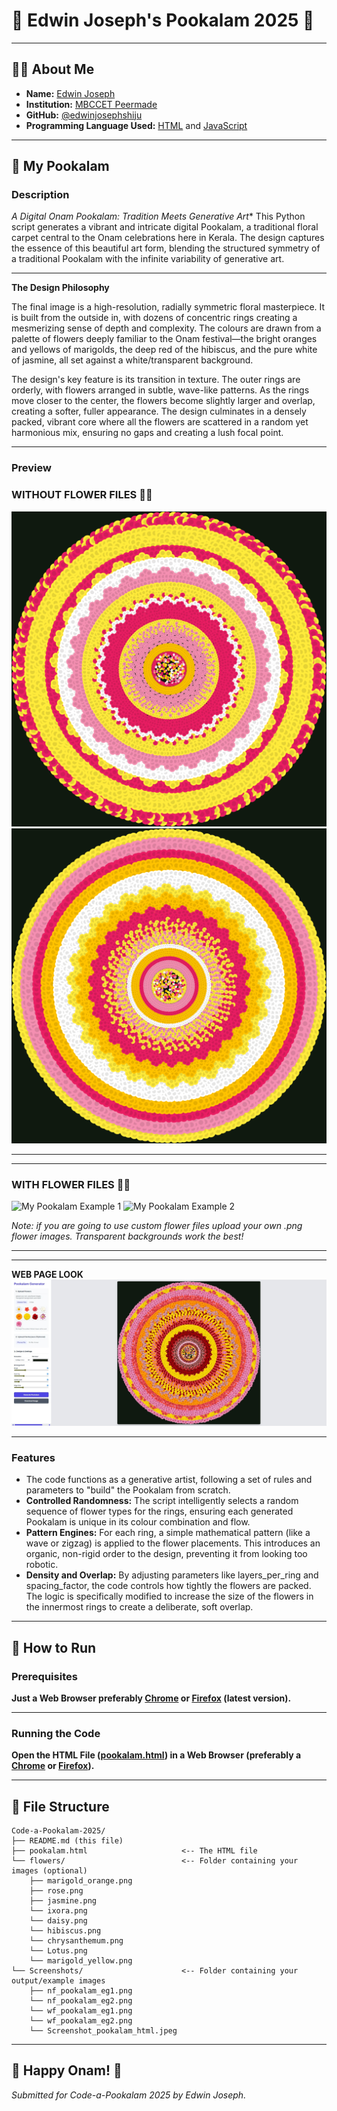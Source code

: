 # 🌸 Edwin Joseph's Pookalam 2025 🌸

---

## 👨‍💻 About Me
- **Name:** [Edwin Joseph](https://www.instagram.com/_edw.inx?igsh=dWNsZGY0MGwyN3o=)
- **Institution:** [MBCCET Peermade](https://maps.app.goo.gl/16h5RnQLXWuDoLqc6)
- **GitHub:** [@edwinjosephshiju](https://github.com/edwinjosephshiju)
- **Programming Language Used:** [HTML](https://en.wikipedia.org/wiki/HTML) and [JavaScript](https://en.wikipedia.org/wiki/JavaScript)

---

## 🎨 My Pookalam

### Description

*A Digital Onam Pookalam: Tradition Meets Generative Art**
This Python script generates a vibrant and intricate digital Pookalam, a traditional floral carpet central to the Onam celebrations here in Kerala. The design captures the essence of this beautiful art form, blending the structured symmetry of a traditional Pookalam with the infinite variability of generative art.

---

**The Design Philosophy**

The final image is a high-resolution, radially symmetric floral masterpiece. It is built from the outside in, with dozens of concentric rings creating a mesmerizing sense of depth and complexity. The colours are drawn from a palette of flowers deeply familiar to the Onam festival—the bright oranges and yellows of marigolds, the deep red of the hibiscus, and the pure white of jasmine, all set against a white/transparent background.

The design's key feature is its transition in texture. The outer rings are orderly, with flowers arranged in subtle, wave-like patterns. As the rings move closer to the center, the flowers become slightly larger and overlap, creating a softer, fuller appearance. The design culminates in a densely packed, vibrant core where all the flowers are scattered in a random yet harmonious mix, ensuring no gaps and creating a lush focal point.

---

### Preview

### WITHOUT FLOWER FILES 🌸❌


![My Pookalam Example 1](Screenshots/nf_pookalam_eg1.png)
![My Pookalam Example 2](Screenshots/nf_pookalam_eg2.png)

---
---

### WITH FLOWER FILES 🌸✅


![My Pookalam Example 1](Screenshots/wf_pookalam_eg1.png)
![My Pookalam Example 2](Screenshots/wf_pookalam_eg2.png)

*Note: if you are going to use custom flower files upload your own .png flower images. Transparent backgrounds work the best!*

---
---

**WEB PAGE LOOK**
![My Pookalam Web Page](Screenshots/Screenshot_pookalam_html.jpeg)

---

### Features
- The code functions as a generative artist, following a set of rules and parameters to "build" the Pookalam from scratch.
- **Controlled Randomness:** The script intelligently selects a random sequence of flower types for the rings, ensuring each generated Pookalam is unique in its colour combination and flow.
- **Pattern Engines:** For each ring, a simple mathematical pattern (like a wave or zigzag) is applied to the flower placements. This introduces an organic, non-rigid order to the design, preventing it from     looking too robotic.
- **Density and Overlap:** By adjusting parameters like layers_per_ring and spacing_factor, the code controls how tightly the flowers are packed. The logic is specifically modified to increase the size of the flowers in the innermost rings to create a deliberate, soft overlap.

---

## 🚀 How to Run

### Prerequisites

**Just a Web Browser preferably [Chrome](https://www.google.com/intl/en_in/chrome/) or [Firefox](https://www.firefox.com/en-US/?utm_campaign=SET_DEFAULT_BROWSER) (latest version).**

---

### Running the Code

**Open the HTML File ([pookalam.html](pookalam.html)) in a Web Browser (preferably a [Chrome](https://www.google.com/intl/en_in/chrome/) or [Firefox](https://www.firefox.com/en-US/?utm_campaign=SET_DEFAULT_BROWSER)).**

---

## 📁 File Structure
```
Code-a-Pookalam-2025/
├── README.md (this file)
├── pookalam.html                     <-- The HTML file
└── flowers/                          <-- Folder containing your images (optional)
    ├── marigold_orange.png
    ├── rose.png
    ├── jasmine.png
    └── ixora.png
    └── daisy.png
    └── hibiscus.png
    └── chrysanthemum.png
    └── Lotus.png
    └── marigold_yellow.png
└── Screenshots/                      <-- Folder containing your output/example images
    ├── nf_pookalam_eg1.png
    └── nf_pookalam_eg2.png
    └── wf_pookalam_eg1.png
    └── wf_pookalam_eg2.png
    └── Screenshot_pookalam_html.jpeg

```

---

## 🎊 Happy Onam! 🎊
*Submitted for Code-a-Pookalam 2025 by Edwin Joseph.*
